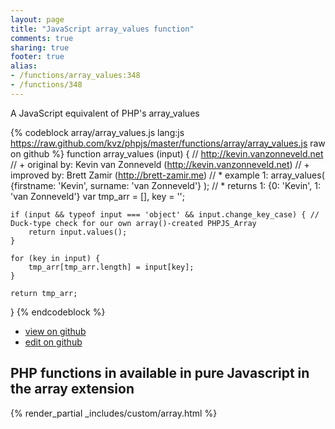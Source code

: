 ```yaml
---
layout: page
title: "JavaScript array_values function"
comments: true
sharing: true
footer: true
alias:
- /functions/array_values:348
- /functions/348
---
```

<!-- Generated by Rakefile:build -->
A JavaScript equivalent of PHP's array_values

{% codeblock array/array_values.js lang:js https://raw.github.com/kvz/phpjs/master/functions/array/array_values.js raw on github %}
function array_values (input) {
    // http://kevin.vanzonneveld.net
    // +   original by: Kevin van Zonneveld (http://kevin.vanzonneveld.net)
    // +      improved by: Brett Zamir (http://brett-zamir.me)
    // *     example 1: array_values( {firstname: 'Kevin', surname: 'van Zonneveld'} );
    // *     returns 1: {0: 'Kevin', 1: 'van Zonneveld'}
    var tmp_arr = [],
        key = '';

    if (input && typeof input === 'object' && input.change_key_case) { // Duck-type check for our own array()-created PHPJS_Array
        return input.values();
    }

    for (key in input) {
        tmp_arr[tmp_arr.length] = input[key];
    }

    return tmp_arr;
}
{% endcodeblock %}

 - [view on github](https://github.com/kvz/phpjs/blob/master/functions/array/array_values.js)
 - [edit on github](https://github.com/kvz/phpjs/edit/master/functions/array/array_values.js)

## PHP functions in available in pure Javascript in the array extension
{% render_partial _includes/custom/array.html %}
